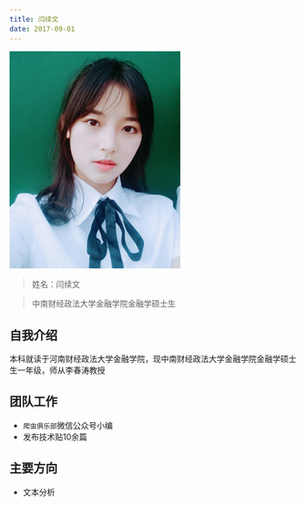 ```yaml
---
title: 闫续文
date: 2017-09-01
---
```


<img width="300px" style="text-align:center;" src="index/yanxuwen.jpg" alt="" />

>姓名：闫续文

>中南财经政法大学金融学院金融学硕士生

## 自我介绍

本科就读于河南财经政法大学金融学院，现中南财经政法大学金融学院金融学硕士生一年级，师从李春涛教授

## 团队工作

- `爬虫俱乐部`微信公众号小编
- 发布技术贴10余篇

## 主要方向

- 文本分析